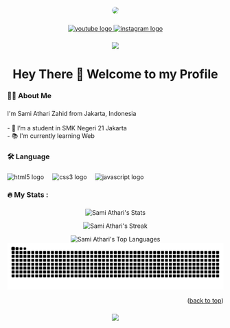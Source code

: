 <a name="readme-top"></a>

<div align="center">
  <img height="150" src="https://avatars.githubusercontent.com/sami-athari" style="border-radius: 50%;" />
</div>

###

<div align="center">
  <a href="https://youtube.com/@samiediting18?si=azjF_jJYHhAJJJ4c" target="_blank">
    <img src="https://img.shields.io/static/v1?message=Youtube&logo=youtube&label=&color=FF0000&logoColor=white&labelColor=&style=for-the-badge" height="25" alt="youtube logo"  />
  </a>
  <a href="https://www.instagram.com/samimuancap/profilecard/?igsh=aG9tY3g5N2RneDZy" target="_blank">
    <img src="https://img.shields.io/static/v1?message=Instagram&logo=instagram&label=&color=E4405F&logoColor=white&labelColor=&style=for-the-badge" height="25" alt="instagram logo"  />
  </a>
</div>

###

<div align="center">
  <img src="https://visitor-badge.laobi.icu/badge?page_id=sami-athari.sami-athari&"  />
</div>

###

<h1 align="center">Hey There 👋 Welcome to my Profile</h1>

###

<h3 align="left">👩‍💻  About Me</h3>

###

<p align="left">I'm Sami Athari Zahid from Jakarta, Indonesia<br><br>- 🔭 I’m a student in SMK Negeri 21 Jakarta<br>- 📚 I'm currently learning Web</p>

###

<h3 align="left">🛠 Language</h3>

###

<div align="left">
  <img src="https://cdn.jsdelivr.net/gh/devicons/devicon/icons/html5/html5-original.svg" height="40" alt="html5 logo"  />
  <img width="12" />
  <img src="https://cdn.jsdelivr.net/gh/devicons/devicon/icons/css3/css3-original.svg" height="40" alt="css3 logo"  />
   <img width="12" />
  <img src="https://cdn.jsdelivr.net/gh/devicons/devicon/icons/javascript/javascript-original.svg" height="40" alt="javascript logo"  />
  <img width="12" />
</div>

###

<h3 align="left">🔥   My Stats :</h3>

###

<div align="center">
  
  ![Sami Athari's Stats](https://github-readme-stats.vercel.app/api?username=sami-athari&theme=blueberry&show_icons=true&hide_border=true&count_private=true)
  
  ![Sami Athari's Streak](https://github-readme-streak-stats.herokuapp.com/?user=sami-athari&theme=blueberry&hide_border=true)
  
  ![Sami Athari's Top Languages](https://github-readme-stats.vercel.app/api/top-langs/?username=sami-athari&theme=blueberry&show_icons=true&hide_border=true&layout=compact)
  <img src="https://raw.githubusercontent.com/sami-athari/sami-athari/output/snake.svg" alt="Snake animation" />
</div>
<p align="right">(<a href="#readme-top">back to top</a>)</p>


###

<div align="center">
  <img src="https://readme-typing-svg.demolab.com?font=Fira+Code&pause=1000&color=F7F7F7&width=435&lines=Halo+Semua"/>
</div>
